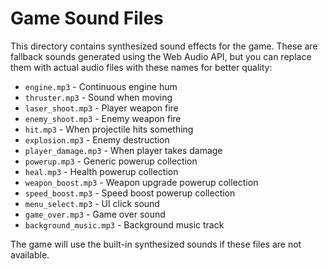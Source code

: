 # Game Sound Files

This directory contains synthesized sound effects for the game. These are fallback sounds generated using the Web Audio API, but you can replace them with actual audio files with these names for better quality:

- `engine.mp3` - Continuous engine hum
- `thruster.mp3` - Sound when moving
- `laser_shoot.mp3` - Player weapon fire
- `enemy_shoot.mp3` - Enemy weapon fire
- `hit.mp3` - When projectile hits something
- `explosion.mp3` - Enemy destruction
- `player_damage.mp3` - When player takes damage
- `powerup.mp3` - Generic powerup collection
- `heal.mp3` - Health powerup collection
- `weapon_boost.mp3` - Weapon upgrade powerup collection
- `speed_boost.mp3` - Speed boost powerup collection
- `menu_select.mp3` - UI click sound
- `game_over.mp3` - Game over sound
- `background_music.mp3` - Background music track

The game will use the built-in synthesized sounds if these files are not available.
